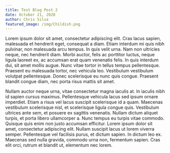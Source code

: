 ```yaml
---
title: Test Blog Post 2
date: October 21, 2020
author: Chris Silva
featured_image: /img/Childish.png
---
```

Lorem ipsum dolor sit amet, consectetur adipiscing elit. Cras lacus sapien, malesuada et hendrerit eget, consequat a diam. Etiam interdum mi quis nibh pulvinar, non malesuada arcu tempus. In quis velit urna. Nam non ultricies neque, nec hendrerit diam. Morbi auctor, felis ac porttitor luctus, neque ligula laoreet ex, ac accumsan erat quam venenatis felis. In quis interdum dui, sit amet mollis augue. Nunc vitae tortor in tellus tempus pellentesque. Praesent eu malesuada tortor, nec vehicula leo. Vestibulum vestibulum volutpat pellentesque. Donec scelerisque eu nunc quis congue. Praesent blandit congue diam, nec porta risus mattis sit amet.

Nullam auctor neque urna, vitae consectetur magna iaculis at. In iaculis nibh id sapien cursus maximus. Pellentesque vehicula lacus sed ipsum ornare imperdiet. Etiam a risus vel lacus suscipit scelerisque id a quam. Maecenas vestibulum scelerisque nisl, et scelerisque ligula congue quis. Vestibulum ultrices ante sem, et posuere ex sagittis venenatis. Nullam dictum aliquet turpis, et porta libero ullamcorper a. Nunc tempus eu turpis vitae commodo. Quisque quis enim non justo accumsan efficitur. Lorem ipsum dolor sit amet, consectetur adipiscing elit. Nullam suscipit lacus ut lorem viverra semper. Pellentesque vel facilisis purus, et dictum sapien. In dictum leo ex. Maecenas sed nulla gravida, commodo urna non, fermentum sapien. Cras elit orci, rutrum et blandit ut, elementum nec lorem.